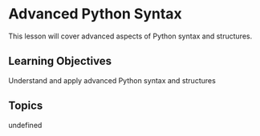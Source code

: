 # Advanced Python Syntax

This lesson will cover advanced aspects of Python syntax and structures.

## Learning Objectives
Understand and apply advanced Python syntax and structures

## Topics
undefined